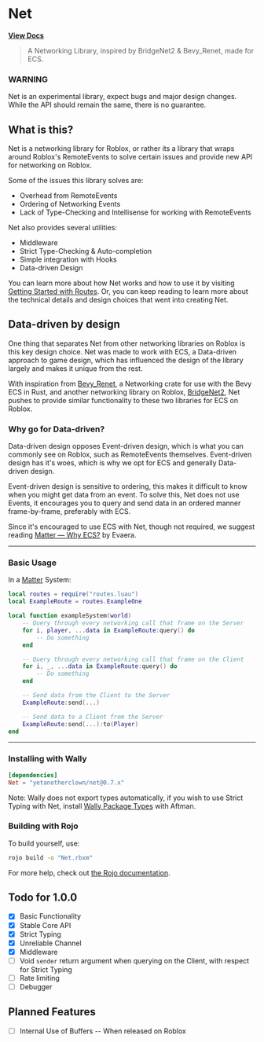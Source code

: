 # Net
**[View Docs](https://yetanotherclown.github.io/Net/)**

> A Networking Library, inspired by BridgeNet2 & Bevy_Renet, made for ECS.

### WARNING

Net is an experimental library, expect bugs and major design changes. While the API
should remain the same, there is no guarantee.

## What is this?

Net is a networking library for Roblox, or rather its a library that wraps around Roblox's RemoteEvents to solve certain issues and provide new API for networking on Roblox.

Some of the issues this library solves are:
- Overhead from RemoteEvents
- Ordering of Networking Events
- Lack of Type-Checking and Intellisense for working with RemoteEvents

Net also provides several utilities:
- Middleware
- Strict Type-Checking & Auto-completion
- Simple integration with Hooks
- Data-driven Design

You can learn more about how Net works and how to use it by visiting [Getting Started with Routes](/docs/getting-started/routes). Or, you can keep reading to learn more about the technical details and design choices that went into creating Net.

## Data-driven by design

One thing that separates Net from other networking libraries on Roblox is this key design choice. Net was made to work with ECS, a Data-driven approach to game design, which has influenced the design of the library largely and makes it unique from the rest.

With inspiration from [Bevy_Renet](https://github.com/lucaspoffo/renet/tree/master/bevy_renet), a Networking crate for use with the Bevy ECS in Rust, and another networking library on Roblox, [BridgeNet2](https://ffrostflame.github.io/BridgeNet2/), Net pushes to provide similar functionality to these two libraries for ECS on Roblox.

### Why go for Data-driven?

Data-driven design opposes Event-driven design, which is what you can commonly see on Roblox, such as RemoteEvents themselves. Event-driven design has it's woes, which is why we opt for ECS and generally Data-driven design.

Event-driven design is sensitive to ordering, this makes it difficult to know when you might get data from an event. To solve this, Net does not use Events, it encourages you to query and send data in an ordered manner frame-by-frame, preferably with ECS.

Since it's encouraged to use ECS with Net, though not required, we suggest reading [Matter — Why ECS?](https://eryn.io/matter/docs/WhyECS) by Evaera.

---

### Basic Usage

In a [Matter](https://github.com/evaera/matter) System:
```lua
local routes = require("routes.luau")
local ExampleRoute = routes.ExampleOne

local function exampleSystem(world)
    -- Query through every networking call that frame on the Server
    for i, player, ...data in ExampleRoute:query() do
        -- Do something
    end

    -- Query through every networking call that frame on the Client
    for i, _, ...data in ExampleRoute:query() do
        -- Do something
    end

    -- Send data from the Client to the Server
    ExampleRoute:send(...)

    -- Send data to a Client from the Server
    ExampleRoute:send(...):to(Player)
end
```

---

### Installing with Wally

```toml
[dependencies]
Net = "yetanotherclown/net@0.7.x"
```

Note: Wally does not export types automatically, if you wish to use Strict Typing with Net, install [Wally Package Types](https://github.com/JohnnyMorganz/wally-package-types) with Aftman.

### Building with Rojo

To build yourself, use: 
```bash
rojo build -o "Net.rbxm"
```

For more help, check out [the Rojo documentation](https://rojo.space/docs).

## Todo for 1.0.0

- [x] Basic Functionality
- [x] Stable Core API
- [x] Strict Typing
- [x] Unreliable Channel
- [X] Middleware
- [ ] Void ``sender`` return argument when querying on the Client, with respect for Strict Typing
- [ ] Rate limiting
- [ ] Debugger

## Planned Features

- [ ] Internal Use of Buffers -- When released on Roblox

